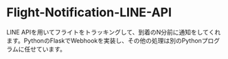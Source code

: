 # Flight-Notification-LINE-API  
LINE APIを用いてフライトをトラッキングして、到着のN分前に通知をしてくれます。PythonのFlaskでWebhookを実装し、その他の処理は別のPythonプログラムに任せています。
